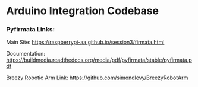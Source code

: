 # Arduino Integration Codebase

### Pyfirmata Links:
Main Site:
https://raspberrypi-aa.github.io/session3/firmata.html

Documentation:
https://buildmedia.readthedocs.org/media/pdf/pyfirmata/stable/pyfirmata.pdf

Breezy Robotic Arm Link:
https://github.com/simondlevy/BreezyRobotArm